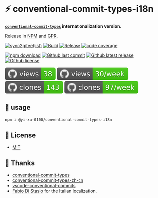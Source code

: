 # ⚡️ conventional-commit-types-i18n

**[`conventional-commit-types`](https://www.npmjs.com/package/conventional-commit-types) internationalization version.**

Release in [NPM](https://www.npmjs.com/package/@yi-xu-0100/conventional-commit-types-i18n) and [GPR](https://github.com/yi-Xu-0100/conventional-commit-types-i18n/packages/628736).

[![sync2gitee(list)](<https://github.com/yi-Xu-0100/hub-mirror/workflows/sync2gitee(list)/badge.svg>)](https://github.com/yi-Xu-0100/hub-mirror)
[![Build](https://github.com/yi-Xu-0100/conventional-commit-types-i18n/workflows/build/badge.svg)](https://github.com/yi-Xu-0100/conventional-commit-types-i18n/actions?query=workflow%3Abuild)
[![Release](https://github.com/yi-Xu-0100/conventional-commit-types-i18n/workflows/release/badge.svg)](https://github.com/yi-Xu-0100/conventional-commit-types-i18n/actions?query=workflow%3Arelease)
[![code coverage](https://img.shields.io/codecov/c/github/yi-Xu-0100/conventional-commit-types-i18n)](https://app.codecov.io/gh/yi-Xu-0100/conventional-commit-types-i18n)

[![npm download](https://img.shields.io/npm/dt/@yi-xu-0100/conventional-commit-types-i18n)](https://www.npmjs.com/package/@yi-xu-0100/conventional-commit-types-i18n)
[![Github last commit](https://img.shields.io/github/last-commit/yi-Xu-0100/repo-list-generator)](https://github.com/yi-Xu-0100/repo-list-generator)
[![Github latest release](https://img.shields.io/github/v/release/yi-Xu-0100/repo-list-generator)](https://github.com/yi-Xu-0100/repo-list-generator/releases)
[![Github license](https://img.shields.io/github/license/yi-Xu-0100/repo-list-generator)](./LICENSE)

[![views](https://raw.githubusercontent.com/yi-Xu-0100/traffic2badge/traffic/traffic-conventional-commit-types-i18n/views.svg)](https://github.com/yi-Xu-0100/traffic2badge/tree/traffic#-conventional-commit-types-i18n)
[![views per week](https://raw.githubusercontent.com/yi-Xu-0100/traffic2badge/traffic/traffic-conventional-commit-types-i18n/views_per_week.svg)](https://github.com/yi-Xu-0100/traffic2badge/tree/traffic#-conventional-commit-types-i18n)
[![clones](https://raw.githubusercontent.com/yi-Xu-0100/traffic2badge/traffic/traffic-conventional-commit-types-i18n/clones.svg)](https://github.com/yi-Xu-0100/traffic2badge/tree/traffic#-conventional-commit-types-i18n)
[![clones per week](https://raw.githubusercontent.com/yi-Xu-0100/traffic2badge/traffic/traffic-conventional-commit-types-i18n/clones_per_week.svg)](https://github.com/yi-Xu-0100/traffic2badge/tree/traffic#-conventional-commit-types-i18n)

## 🚀 usage

```bash
npm i @yi-xu-0100/conventional-commit-types-i18n
```

## 📄 License

- [MIT](https://github.com/yi-Xu-0100/conventional-commit-types-i18n/blob/main/LICENSE)

## 🎉 Thanks

- [conventional-commit-types](https://github.com/commitizen/conventional-commit-types)
- [conventional-commit-types-zh-cn](https://github.com/FieldTech/conventional-commit-types-zh-cn)
- [vscode-conventional-commits](https://github.com/vivaxy/vscode-conventional-commits)
- [Fabio Di Stasio](https://github.com/Fabio286) for the Italian localization.
